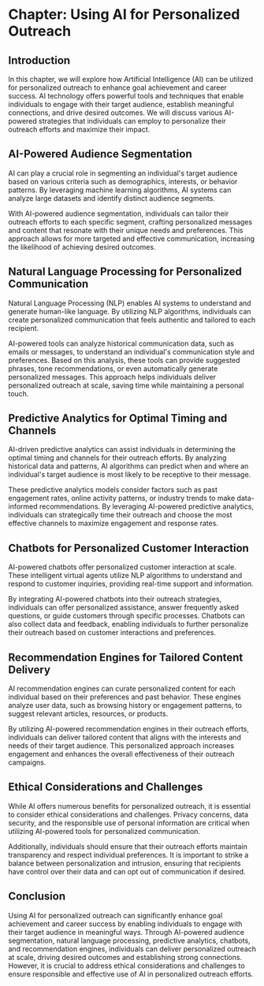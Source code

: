 Chapter: Using AI for Personalized Outreach
===========================================

Introduction
------------

In this chapter, we will explore how Artificial Intelligence (AI) can be utilized for personalized outreach to enhance goal achievement and career success. AI technology offers powerful tools and techniques that enable individuals to engage with their target audience, establish meaningful connections, and drive desired outcomes. We will discuss various AI-powered strategies that individuals can employ to personalize their outreach efforts and maximize their impact.

AI-Powered Audience Segmentation
--------------------------------

AI can play a crucial role in segmenting an individual's target audience based on various criteria such as demographics, interests, or behavior patterns. By leveraging machine learning algorithms, AI systems can analyze large datasets and identify distinct audience segments.

With AI-powered audience segmentation, individuals can tailor their outreach efforts to each specific segment, crafting personalized messages and content that resonate with their unique needs and preferences. This approach allows for more targeted and effective communication, increasing the likelihood of achieving desired outcomes.

Natural Language Processing for Personalized Communication
----------------------------------------------------------

Natural Language Processing (NLP) enables AI systems to understand and generate human-like language. By utilizing NLP algorithms, individuals can create personalized communication that feels authentic and tailored to each recipient.

AI-powered tools can analyze historical communication data, such as emails or messages, to understand an individual's communication style and preferences. Based on this analysis, these tools can provide suggested phrases, tone recommendations, or even automatically generate personalized messages. This approach helps individuals deliver personalized outreach at scale, saving time while maintaining a personal touch.

Predictive Analytics for Optimal Timing and Channels
----------------------------------------------------

AI-driven predictive analytics can assist individuals in determining the optimal timing and channels for their outreach efforts. By analyzing historical data and patterns, AI algorithms can predict when and where an individual's target audience is most likely to be receptive to their message.

These predictive analytics models consider factors such as past engagement rates, online activity patterns, or industry trends to make data-informed recommendations. By leveraging AI-powered predictive analytics, individuals can strategically time their outreach and choose the most effective channels to maximize engagement and response rates.

Chatbots for Personalized Customer Interaction
----------------------------------------------

AI-powered chatbots offer personalized customer interaction at scale. These intelligent virtual agents utilize NLP algorithms to understand and respond to customer inquiries, providing real-time support and information.

By integrating AI-powered chatbots into their outreach strategies, individuals can offer personalized assistance, answer frequently asked questions, or guide customers through specific processes. Chatbots can also collect data and feedback, enabling individuals to further personalize their outreach based on customer interactions and preferences.

Recommendation Engines for Tailored Content Delivery
----------------------------------------------------

AI recommendation engines can curate personalized content for each individual based on their preferences and past behavior. These engines analyze user data, such as browsing history or engagement patterns, to suggest relevant articles, resources, or products.

By utilizing AI-powered recommendation engines in their outreach efforts, individuals can deliver tailored content that aligns with the interests and needs of their target audience. This personalized approach increases engagement and enhances the overall effectiveness of their outreach campaigns.

Ethical Considerations and Challenges
-------------------------------------

While AI offers numerous benefits for personalized outreach, it is essential to consider ethical considerations and challenges. Privacy concerns, data security, and the responsible use of personal information are critical when utilizing AI-powered tools for personalized communication.

Additionally, individuals should ensure that their outreach efforts maintain transparency and respect individual preferences. It is important to strike a balance between personalization and intrusion, ensuring that recipients have control over their data and can opt out of communication if desired.

Conclusion
----------

Using AI for personalized outreach can significantly enhance goal achievement and career success by enabling individuals to engage with their target audience in meaningful ways. Through AI-powered audience segmentation, natural language processing, predictive analytics, chatbots, and recommendation engines, individuals can deliver personalized outreach at scale, driving desired outcomes and establishing strong connections. However, it is crucial to address ethical considerations and challenges to ensure responsible and effective use of AI in personalized outreach efforts.
